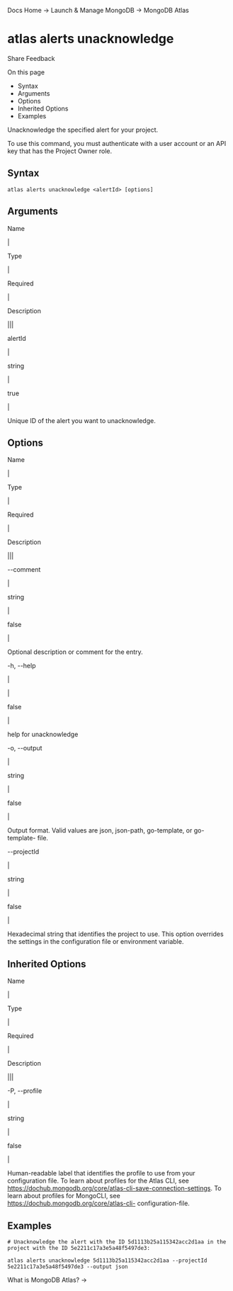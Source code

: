 Docs Home → Launch & Manage MongoDB → MongoDB Atlas

# atlas alerts unacknowledge

Share Feedback

On this page

  * Syntax
  * Arguments
  * Options
  * Inherited Options
  * Examples

Unacknowledge the specified alert for your project.

To use this command, you must authenticate with a user account or an API key
that has the Project Owner role.

## Syntax

    
    
    atlas alerts unacknowledge <alertId> [options]  
      
  
## Arguments

Name

|

Type

|

Required

|

Description  
  
|||  
  
alertId

|

string

|

true

|

Unique ID of the alert you want to unacknowledge.  
  
## Options

Name

|

Type

|

Required

|

Description  
  
|||  
  
\--comment

|

string

|

false

|

Optional description or comment for the entry.  
  
-h, --help

|

|

false

|

help for unacknowledge  
  
-o, --output

|

string

|

false

|

Output format. Valid values are json, json-path, go-template, or go-template-
file.  
  
\--projectId

|

string

|

false

|

Hexadecimal string that identifies the project to use. This option overrides
the settings in the configuration file or environment variable.  
  
## Inherited Options

Name

|

Type

|

Required

|

Description  
  
|||  
  
-P, --profile

|

string

|

false

|

Human-readable label that identifies the profile to use from your
configuration file. To learn about profiles for the Atlas CLI, see
https://dochub.mongodb.org/core/atlas-cli-save-connection-settings. To learn
about profiles for MongoCLI, see https://dochub.mongodb.org/core/atlas-cli-
configuration-file.  
  
## Examples

    
    
    # Unacknowledge the alert with the ID 5d1113b25a115342acc2d1aa in the project with the ID 5e2211c17a3e5a48f5497de3:  
      
    atlas alerts unacknowledge 5d1113b25a115342acc2d1aa --projectId 5e2211c17a3e5a48f5497de3 --output json  
  
What is MongoDB Atlas? →

